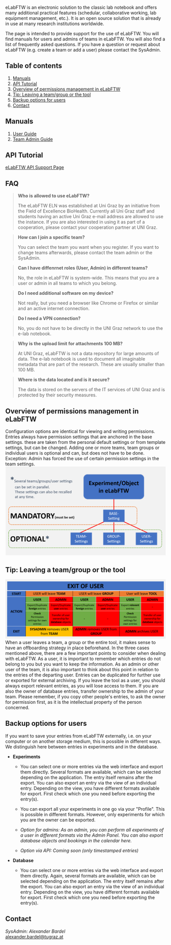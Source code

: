 eLabFTW is an electronic solution to the classic lab notebook and offers many additional practical features (schedular, collaborative working, lab equipment management, etc.). It is an open source solution that is already in use at many research institutions worldwide.

The page is intended to provide support for the use of eLabFTW. You will find manuals for users and admins of teams in eLabFTW. You will also find a list of frequently asked questions. If you have a question or request about eLabFTW (e.g. create a team or add a user) please contact the SysAdmin.

## Table of contents
1. [Manuals](#manuals)
2. [API Tutorial](#api_tutorial)
3. [Overview of permissions management in eLabFTW](#overview_permissions)
4. [Tip: Leaving a team/group or the tool](#leaving_user)
5. [Backup options for users](#backup_user)
6. [Contact](#contact)

## Manuals <a name="manuals"></a>

1. [User Guide](https://github.com/alexgu2008/elabftw_support_unigraz/raw/main/eLabFTW_BioHealth_Guide_User_en.pdf)
2. [Team Admin Guide](https://github.com/alexgu2008/elabftw_support_unigraz/raw/main/eLabFTW_Biohealth_Guide_TeamAdmin_en.pdf)

## API Tutorial <a name="api_tutorial"></a>

[eLabFTW API Support Page](https://alexgu2008.github.io/elabftw_api_support_unigraz/)

## FAQ

> **Who is allowed to use eLabFTW?**
> 
> The eLabFTW ELN was established at Uni Graz by an initiative from the Field of Excellence BioHealth. Currently all Uni Graz staff and students having an active Uni Graz e-mail address are allowed to use the instance. If you are also interested in using it as part of a cooperation, please contact your cooperation partner at UNI Graz.

> **How can I join a specific team?**
> 
> You can select the team you want when you register. If you want to change teams afterwards, please contact the team admin or the SysAdmin.

> **Can I have diffenrnet roles (User, Admin) in different teams?**
> 
> No, the role in eLabFTW is system-wide. This means that you are a user or admin in all teams to which you belong.

> **Do I need additional software on my device?**
> 
> Not really, but you need a browser like Chrome or Firefox or similar and an active internet connection.

> **Do I need a VPN connection?**
> 
> No, you do not have to be directly in the UNI Graz network to use the e-lab notebook.

> **Why is the upload limit for attachments 100 MB?**
> 
> At UNI Graz, eLabFTW is not a data repository for large amounts of data. The e-lab notebook is used to document all imaginable metadata that are part of the research. These are usually smaller than 100 MB.

> **Where is the data located and is it secure?**
> 
> The data is stored on the servers of the IT services of UNI Graz and is protected by their security measures.

## Overview of permissions management in eLabFTW <a name="overview_permissions"></a>

Configuration options are identical for viewing and writing permissions. Entries always have permission settings that are anchored in the base settings. these are taken from the personal default settings or from template settings, but can be changed. Adding one or more teams, team groups or individual users is optional and can, but does not have to be done. Exception: Admin has forced the use of certain permission settings in the team settings.
![](permissions_user.png)

## Tip: Leaving a team/group or the tool <a name="leaving_user"></a>

![](User_Exit.png)
When a user leaves a team, a group or the entire tool, it makes sense to have an offboarding strategy in place beforehand. In the three cases mentioned above, there are a few important points to consider when dealing with eLabFTW. As a user, it is important to remember which entries do not belong to you but you want to keep the information. As an admin or other user of the team, it is also important to think about this point in relation to the entries of the departing user. Entries can be duplicated for further use or exported for external archiving. If you leave the tool as a user, you should always export relevant entries, as you will lose access to them. If you are also the owner of database entries, transfer ownership to the admin of your team. Please remember, if you copy other people's entries, to ask the owner for permission first, as it is the intellectual property of the person concerned. 

## Backup options for users <a name="backup_user"></a>

If you want to save your entries from eLabFTW externally, i.e. on your computer or on another storage medium, this is possible in different ways. We distinguish here between entries in experiments and in the database.

* **Experiments**

  * You can select one or more entries via the web interface and export them directly. Several formats are        available, which can be selected depending on the application. The entry itself remains after the export.     You can also export an entry via the view of an individual entry. Depending on the view, you have             different formats available for export. First check which one you need before exporting the entry(s).
  * You can export all your experiments in one go via your "Profile". This is possible in different formats.      However, only experiments for which you are the owner can be exported.

  * *Option for admins: As an admin, you can perform all experiments of a user in different formats via the       Admin Panel. You can also export database objects and bookings in the calendar here.*

  * *Option via API: Coming soon (only timestamped entries)*

* **Database**

  * You can select one or more entries via the web interface and export them directly. Again, several formats     are available, which can be selected depending on the application. The entry itself remains after the         export. You can also export an entry via the view of an individual entry. Depending on the view, you have     different formats available for export. First check which one you need before exporting the entry(s).

## Contact <a name="contact"></a>

*SysAdmin:* *Alexander* *Bardel*<br>
<alexander.bardel@tugraz.at>
